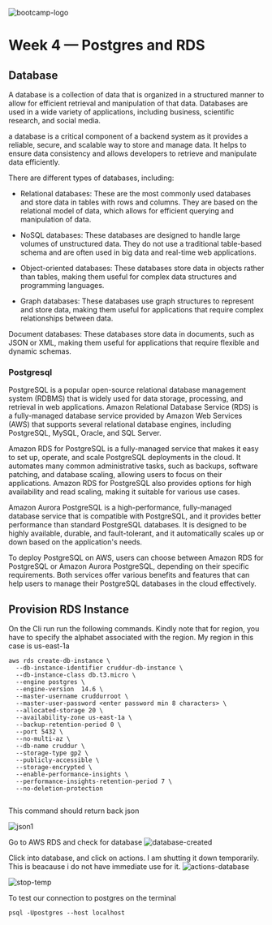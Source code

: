 
![bootcamp-logo](https://user-images.githubusercontent.com/113374279/226582654-70a97688-d573-4fbe-8786-7ca7ae766207.png)

# Week 4 — Postgres and RDS

## Database

A database is a collection of data that is organized in a structured manner to allow for efficient retrieval and manipulation of that data. Databases are used in a wide variety of applications, including business, scientific research, and social media.

a database is a critical component of a backend system as it provides a reliable, secure, and scalable way to store and manage data. It helps to ensure data consistency and allows developers to retrieve and manipulate data efficiently.

There are different types of databases, including:

- Relational databases: These are the most commonly used databases and store data in tables with rows and columns. They are based on the relational model of data, which allows for efficient querying and manipulation of data.

- NoSQL databases: These databases are designed to handle large volumes of unstructured data. They do not use a traditional table-based schema and are often used in big data and real-time web applications.

- Object-oriented databases: These databases store data in objects rather than tables, making them useful for complex data structures and programming languages.

- Graph databases: These databases use graph structures to represent and store data, making them useful for applications that require complex relationships between data.

Document databases: These databases store data in documents, such as JSON or XML, making them useful for applications that require flexible and dynamic schemas.

### Postgresql

PostgreSQL is a popular open-source relational database management system (RDBMS) that is widely used for data storage, processing, and retrieval in web applications. Amazon Relational Database Service (RDS) is a fully-managed database service provided by Amazon Web Services (AWS) that supports several relational database engines, including PostgreSQL, MySQL, Oracle, and SQL Server.

Amazon RDS for PostgreSQL is a fully-managed service that makes it easy to set up, operate, and scale PostgreSQL deployments in the cloud. It automates many common administrative tasks, such as backups, software patching, and database scaling, allowing users to focus on their applications. Amazon RDS for PostgreSQL also provides options for high availability and read scaling, making it suitable for various use cases.

Amazon Aurora PostgreSQL is a high-performance, fully-managed database service that is compatible with PostgreSQL, and it provides better performance than standard PostgreSQL databases. It is designed to be highly available, durable, and fault-tolerant, and it automatically scales up or down based on the application's needs.

To deploy PostgreSQL on AWS, users can choose between Amazon RDS for PostgreSQL or Amazon Aurora PostgreSQL, depending on their specific requirements. Both services offer various benefits and features that can help users to manage their PostgreSQL databases in the cloud effectively.

## Provision RDS Instance
On the Cli run run the following commands. Kindly note that for region, you have to specify the alphabet associated with the region.
My region in this case is us-east-1a

```
aws rds create-db-instance \
  --db-instance-identifier cruddur-db-instance \
  --db-instance-class db.t3.micro \
  --engine postgres \
  --engine-version  14.6 \
  --master-username cruddurroot \
  --master-user-password <enter password min 8 characters> \
  --allocated-storage 20 \
  --availability-zone us-east-1a \
  --backup-retention-period 0 \
  --port 5432 \
  --no-multi-az \
  --db-name cruddur \
  --storage-type gp2 \
  --publicly-accessible \
  --storage-encrypted \
  --enable-performance-insights \
  --performance-insights-retention-period 7 \
  --no-deletion-protection
  
  ```

This command should return back json

![json1](https://user-images.githubusercontent.com/113374279/226708106-bd2c34e6-eb8a-4796-8aad-e7271132051a.png)


Go to AWS RDS and check for database
![database-created](https://user-images.githubusercontent.com/113374279/226709470-aefede8a-5b0d-44b3-95db-8a5c3775bb74.png)


Click into database, and click on actions.  I am shutting it down temporarily. This is beacause i do not have immediate use for it. 
![actions-database](https://user-images.githubusercontent.com/113374279/226709894-a98da60f-5063-4e59-8c42-b0add82c1196.png)


![stop-temp](https://user-images.githubusercontent.com/113374279/226710332-be4b35fc-b2f9-45df-b5e4-b40e64b14468.png)

To test our connection to postgres on the terminal

```
psql -Upostgres --host localhost

```






